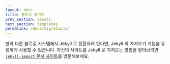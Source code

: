 ```yaml
---
layout: docs
title: 블로그 옮기기
prev_section: assets
next_section: templates
permalink: /docs/migrations/
---
```


만약 다른 블로깅 시스템에서 Jekyll 로 전환하려 한다면, Jekyll 의 가져오기 기능을
유용하게 사용할 수 있습니다. 자신의 사이트를 Jekyll 로 가져오는 방법을
알아보려면 [`jekyll-import` 문서 사이트](http://import.jekyllrb.com/docs/home/)를 방문해보세요.
